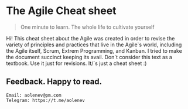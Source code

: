 # The Agile Cheat sheet
> One minute to learn. The whole life to cultivate yourself

Hi! This cheat sheet about the Agile was created in order to revise the variety of principles and practices that 
live in the Agile\`s world, including the Agile itself, Scrum, Extrem Programming, and Kanban. I tried to
make the document succinct keeping its avail. Don\`t consider this text as a textbook. Use it just for revisions.
It/`s just a cheat sheet :)

## Feedback. Happy to read.
~~~
Email: aolenev@pm.com
Telegram: https://t.me/aolenev
~~~